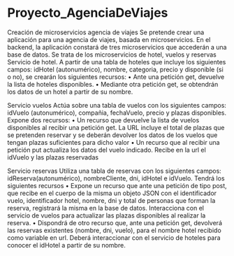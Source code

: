 # Proyecto_AgenciaDeViajes
 Creación de microservicios agencia de viajes 
Se pretende crear una aplicación para una agencia de viajes, basada en microservicios. En el backend, la aplicación constará de tres microservicios que accederán a una base de datos. Se trata de los microservicios de hotel, vuelos y reservas 
Servicio de hotel. 
A partir de una tabla de hoteles que incluye los siguientes campos: idHotel (autonumérico), nombre, categoria, precio y disponible (si o no), se crearán los siguientes recursos: 
• Ante una petición get, devuelve la lista de hoteles disponibles. 
• Mediante otra petición get, se obtendrán los datos de un hotel a partir de su nombre. 

Servicio vuelos 
Actúa sobre una tabla de vuelos con los siguientes campos: idVuelo (autonumérico), compañia, fechaVuelo, precio y plazas disponibles. Expone dos recursos: 
• Un recurso que devuelve la lista de vuelos disponibles al recibir una petición get. La URL incluye el total de plazas que se pretenden reservar y se deberán devolver los datos de los vuelos que tengan plazas suficientes para dicho valor 
• Un recurso que al recibir una petición put actualiza los datos del vuelo indicado. Recibe en la url el idVuelo y las plazas reservadas 

Servicio reservas 
Utiliza una tabla de reservas con los siguientes campos: idReserva(autonumérico), nombreCliente, dni, idHotel e idVuelo. Tendrá los siguientes recursos 
• Expone un recurso que ante una petición de tipo post, que recibe en el cuerpo de la misma un objeto JSON con el identificador vuelo, identificador hotel, nombre, dni y total de personas que forman la reserva, registrará la misma en la base de datos. Interacciona con el servicio de vuelos para actualizar las plazas disponibles al realizar la reserva. 
• Dispondrá de otro recurso que, ante una petición get, devolverá las reservas existentes (nombre, dni, vuelo), para el nombre hotel recibido como variable en url. Deberá interaccionar con el servicio de hoteles para conocer el idHotel a partir de su nombre. 


